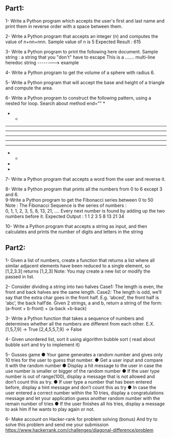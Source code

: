 ## Part1:
1- Write a Python program which accepts the user's first and last name and print them in
reverse order with a space between them.<br>

2- Write a Python program that accepts an integer (n) and computes the value of
n+nn+nnn.
Sample value of n is 5
Expected Result : 615 <br>

3- Write a Python program to print the following here document.
Sample string :
a string that you "don't" have to escape
This
is a ....... multi-line
heredoc string --------> example <br>

4- Write a Python program to get the volume of a sphere with radius 6. <br>

5- Write a Python program that will accept the base and height of a triangle and compute
the area. <br>

6- Write a Python program to construct the following pattern, using a nested for loop.
Search about method
end=””
*
* *
* * *
* * * *
* * * * *
* * * *
* * *
* *
* <br>
* 
7- Write a Python program that accepts a word from the user and reverse it.<br>

8- Write a Python program that prints all the numbers from 0 to 6 except 3 and 6. <br>
9-Write a Python program to get the Fibonacci series between 0 to 50 <br>
Note : The Fibonacci Sequence is the series of numbers : <br>
0, 1, 1, 2, 3, 5, 8, 13, 21, ....
Every next number is found by adding up the two numbers before it.
Expected Output : 1 1 2 3 5 8 13 21 34 <br>

10- Write a Python program that accepts a string as input, and then calculates and prints the number of digits and letters in the string<br>


## Part2:

1- Given a list of numbers, create a function that returns a list where all similar adjacent
elements have been reduced to a single element, so [1,2,3.3] returns [1,2,3]
Note:
You may create a new list or modify the passed in list.<br>

2- Consider dividing a string into two halves
Case1:
The length is even, the front and back halves are the same length.
Case2:
The length is odd, we’ll say that the extra char goes in the front half.
E.g. ‘abced’, the front half is ‘abc’, the back half’de.
Given 2 strings, a and b, return a string of the form:
(a-front + b-front) + (a-back +b-back) <br>

3- Write a Python function that takes a sequence of numbers and determines
whether all the numbers are different from each other.
E.X. [1,5,7,9] -> True
[2,4,5,5,7,9] -> False <br>

4- Given unordered list, sort it using algorithm bubble sort
( read about bubble sort and try to implement it)<br>

5- Gusses game
● Your game generates a random number and gives only 10 tries for the user to
guess that number.
● Get a user input and compare it with the random number
● Display a hit message to the user in case the use number is smaller or bigger of
the random number
● If the user type number is out of range(100), display a message that is not allowed
and don’t count this as try.
● If user type a number that has been entered before, display a hint message and
don’t count this as try
● In case the user entered a correct number within the 10 tries, display a
congratulations message and let your application guess another random number
with the remain number of tries
● If the user finishes all his tries, display a message to ask him if he wants to play
again or not.<br>

6- Make account on Hacker-rank for problem solving
(bonus)
And try to solve this problem and send me your submission
https://www.hackerrank.com/challenges/diagonal-difference/problem
